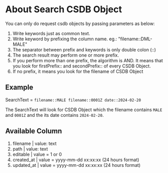 # About Search CSDB Object

You can only do request csdb objects by passing parameters as below:

1. Write keywords just as common text.
1. Write keyword by prefixing the column name. eg.: "filename::DML-MALE"
1. The separator between prefix and keywords is only double colon (::)
1. The search result may perform one or more prefix.
1. If you perform more than one prefix, the algorithm is AND. It means that you look for firstPrefix:: and secondPrefix:: of every CSDB Object.
1. If no prefix, it means you look for the filename of CSDB Object

## Example
SearchText = ``` filename::MALE filename::0001Z date::2024-02-20 ```

The SearchText will look for CSDB Object which the filename contains `MALE` and `0001Z` and the its date contains `2024-02-20`.

## Available Column
1. filename | value: text
1. path | value: text
1. editable | value = 1 or 0
1. created_at | value = yyyy-mm-dd xx:xx:xx (24 hours format)
1. updated_at | value = yyyy-mm-dd xx:xx:xx (24 hours format)

